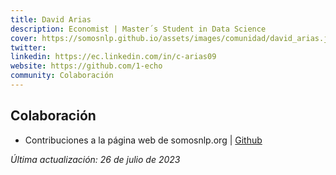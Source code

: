 ```yaml
---
title: David Arias
description: Economist | Master´s Student in Data Science
cover: https://somosnlp.github.io/assets/images/comunidad/david_arias.jpg
twitter: 
linkedin: https://ec.linkedin.com/in/c-arias09
website: https://github.com/1-echo
community: Colaboración
---
```


## Colaboración

- Contribuciones a la página web de somosnlp.org | [Github](https://github.com/somosnlp/somosnlp.org/commits?author=1-echo)

*Última actualización: 26 de julio de 2023*

